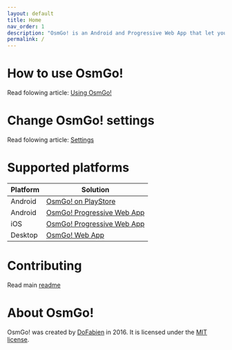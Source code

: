 ```yaml
---
layout: default
title: Home
nav_order: 1
description: "OsmGo! is an Android and Progressive Web App that let you contribute to OpenStreetMap"
permalink: /
---
```


# How to use OsmGo!
Read folowing article: [Using OsmGo!](UsingOsmGo.md)

# Change OsmGo! settings
Read folowing article: [Settings](Settings.md)

# Supported platforms

| Platform | Solution           |
| -------- | ------------------ |
| Android  | [OsmGo! on PlayStore](https://play.google.com/store/apps/details?id=fr.dogeo.osmgo) |
| Android  | [OsmGo! Progressive Web App](https://osmgo.com) |
| iOS      | [OsmGo! Progressive Web App](https://osmgo.com) |
| Desktop  | [OsmGo! Web App](https://osmgo.com) |

# Contributing
Read main [readme](https://github.com/DoFabien/OsmGo/blob/master/README.md)

# About OsmGo!
OsmGo! was created by [DoFabien](https://github.com/DoFabien/) in 2016. It is licensed under the [MIT license](https://tldrlegal.com/license/mit-license).